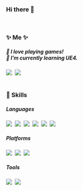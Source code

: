 ### Hi there 👋
<br>
<h3>✨ Me ✨</h3>
<h5>
  💖 I love playing games!
  <br>
  🌱 I’m currently learning UE4.
</h5>
<a href="rlaaltjd67@gamil.com"><img src="https://img.shields.io/badge/Gmail-EA4335?style=flat-square&logo=Gmail&logoColor=white"/></a>&nbsp <a href="https://blog.naver.com/paperhyun48"><img src="https://img.shields.io/badge/NaverBlog-03C75A?style=flat-square&logo=Naver&logoColor=white"/></a>&nbsp 

<br>
<br>

<h3>🔨 Skills </h3>
<h5>Languages</h5>
<p>
<img src="https://img.shields.io/badge/C++-00599C?style=flat-square&logo=C%2B%2B&logoColor=white"/></a>&nbsp <img src="https://img.shields.io/badge/C-A8B9CC?style=flat-square&logo=C&logoColor=black"/></a>&nbsp <img src="https://img.shields.io/badge/JAVA-007396?style=flat-square&logo=Java&logoColor=white"/></a>&nbsp <img src="https://img.shields.io/badge/HTML5-E34F26?style=flat-square&logo=HTML5&logoColor=white"/></a>&nbsp <img src="https://img.shields.io/badge/CSS3-1572B6?style=flat-square&logo=CSS3&logoColor=white"/></a>&nbsp <img src="https://img.shields.io/badge/JavaScript-F7DF1E?style=flat-square&logo=JavaScript&logoColor=black"/></a>&nbsp </p>
<h5>Platforms</h5>
<p>
<img src="https://img.shields.io/badge/UnrealEngine-0E1128?style=flat-square&logo=Unreal-Engine&logoColor=white"/></a>&nbsp <img src="https://img.shields.io/badge/AndroidStudio-3DDC84?style=flat-square&logo=Android-Studio&logoColor=white"/></a>&nbsp <img src="https://img.shields.io/badge/Eclipse IDE-2C2255?style=flat-square&logo=Eclipse-IDE&logoColor=white"/></a>&nbsp </p>

<h5>Tools</h5>
<p>
<img src="https://img.shields.io/badge/FireBase-FFCA28?style=flat-square&logo=Firebase&logoColor=white"/></a>&nbsp <img src="https://img.shields.io/badge/SQLite-003B57?style=flat-square&logo=SQLite&logoColor=white"/></a>&nbsp </p>



<!--
**MisungKims/MisungKims** is a ✨ _special_ ✨ repository because its `README.md` (this file) appears on your GitHub profile.

Here are some ideas to get you started:

- 🔭 I’m currently working on ...
- 🌱 I’m currently learning ...
- 👯 I’m looking to collaborate on ...
- 🤔 I’m looking for help with ...
- 💬 Ask me about ...
- 📫 How to reach me: ...
- 😄 Pronouns: ...
- ⚡ Fun fact: ...
-->
